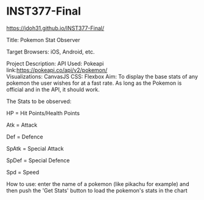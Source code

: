 # INST377-Final
https://jdoh31.github.io/INST377-Final/

Title: Pokemon Stat Observer

Target Browsers: iOS, Android, etc.

Project Description: 
  API Used: Pokeapi 
    link:https://pokeapi.co/api/v2/pokemon/  
  Visualizations: CanvasJS
  CSS: Flexbox
  Aim: To display the base stats of any pokemon the user wishes for at a fast rate. As long as the Pokemon is official and in the API, it should work.


The Stats to be observed:

HP = Hit Points/Health Points

Atk = Attack

Def = Defence

SpAtk = Special Attack

SpDef = Special Defence

Spd = Speed

How to use: enter the name of a pokemon (like pikachu for example) and then push the 'Get Stats' button to load the pokemon's stats in the chart
